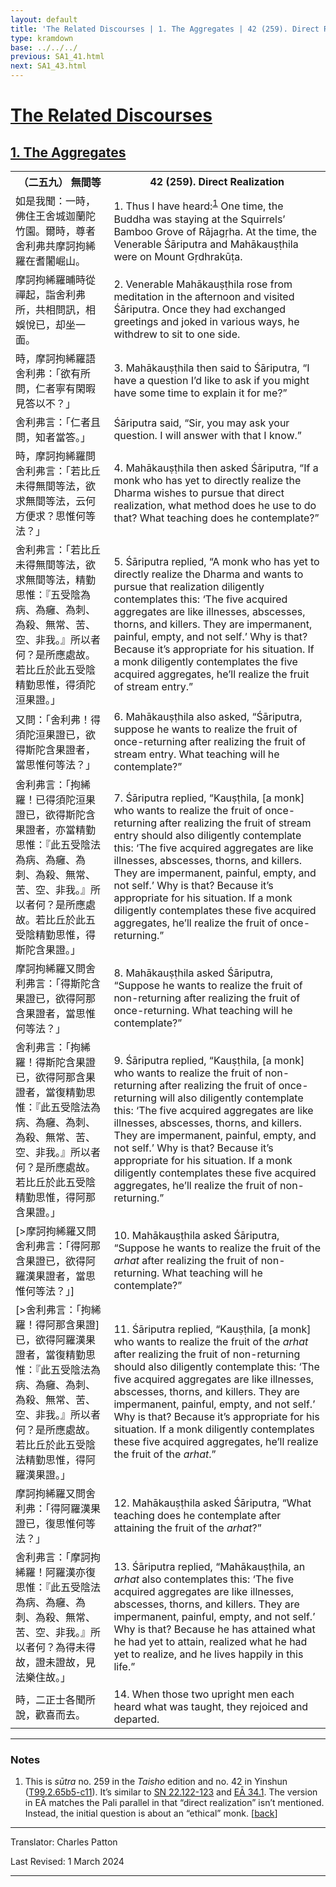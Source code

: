 ```yaml
---
layout: default
title: 'The Related Discourses | 1. The Aggregates | 42 (259). Direct Realization'
type: kramdown
base: ../../../
previous: SA1_41.html
next: SA1_43.html
---
```


<h1><a href='../index.html'>The Related Discourses</a></h1>
<h2><a href='index.html'>1. The Aggregates</a></h2>

<table class="trans">
  <th class='ch'>（二五九） 無間等</th>
  <th class='en'>42 (259). Direct Realization</th>
  <tr>
    <td class="ch" title='t99.2.65b5'>如是我聞：一時，佛住王舍城迦蘭陀竹園。爾時，尊者舍利弗共摩訶拘絺羅在耆闍崛山。</td>
    <td id='p1'>1. Thus I have heard:<sup id="ref1"><a href="#n1">1</a></sup> One time, the Buddha was staying at the Squirrels’ Bamboo Grove of Rājagṛha. At the time, the Venerable Śāriputra and Mahākauṣṭhila were on Mount Gṛdhrakūṭa.</td>
  </tr>
  <tr>
    <td class="ch" title='t99.2.65b7'>摩訶拘絺羅晡時從禪起，詣舍利弗所，共相問訊，相娛悅已，却坐一面。</td>
    <td id='p2'>2. Venerable Mahākauṣṭhila rose from meditation in the afternoon and visited Śāriputra. Once they had exchanged greetings and joked in various ways, he withdrew to sit to one side.</td>
  </tr>
  <tr>
    <td class="ch" title='t99.2.65b8'>時，摩訶拘絺羅語舍利弗：「欲有所問，仁者寧有閑暇見答以不？」</td>
    <td id='p3'>3. Mahākauṣṭhila then said to Śāriputra, “I have a question I’d like to ask if you might have some time to explain it for me?”</td>
  </tr>
  <tr>
    <td class="ch" title='t99.2.65b10'>舍利弗言：「仁者且問，知者當答。」</td>
    <td>Śāriputra said, “Sir, you may ask your question. I will answer with that I know.”</td>
  </tr>
  <tr>
    <td class="ch" title='t99.2.65b11'>時，摩訶拘絺羅問舍利弗言：「若比丘未得無間等法，欲求無間等法，云何方便求？思惟何等法？」</td>
    <td id='p4'>4. Mahākauṣṭhila then asked Śāriputra, “If a monk who has yet to directly realize the Dharma wishes to pursue that direct realization, what method does he use to do that? What teaching does he contemplate?”</td>
  </tr>
  <tr>
    <td class="ch" title='t99.2.65b13'>舍利弗言：「若比丘未得無間等法，欲求無間等法，精勤思惟：『五受陰為病、為癰、為刺、為殺、無常、苦、空、非我。』所以者何？是所應處故。若比丘於此五受陰精勤思惟，得須陀洹果證。」</td>
    <td id='p5'>5. Śāriputra replied, “A monk who has yet to directly realize the Dharma and wants to pursue that realization diligently contemplates this: ‘The five acquired aggregates are like illnesses, abscesses, thorns, and killers. They are impermanent, painful, empty, and not self.’ Why is that? Because it’s appropriate for his situation. If a monk diligently contemplates the five acquired aggregates, he’ll realize the fruit of stream entry.”</td>
  </tr>
  <tr>
    <td class="ch" title='t99.2.65b17'>又問：「舍利弗！得須陀洹果證已，欲得斯陀含果證者，當思惟何等法？」</td>
    <td id='p6'>6. Mahākauṣṭhila also asked, “Śāriputra, suppose he wants to realize the fruit of once-returning after realizing the fruit of stream entry. What teaching will he contemplate?”</td>
  </tr>
  <tr>
    <td class="ch" title='t99.2.65b19'>舍利弗言：「拘絺羅！已得須陀洹果證已，欲得斯陀含果證者，亦當精勤思惟：『此五受陰法為病、為癰、為刺、為殺、無常、苦、空、非我。』所以者何？是所應處故。若比丘於此五受陰精勤思惟，得斯陀含果證。」</td>
    <td id='p7'>7. Śāriputra replied, “Kauṣṭhila, [a monk] who wants to realize the fruit of once-returning after realizing the fruit of stream entry should also diligently contemplate this: ‘The five acquired aggregates are like illnesses, abscesses, thorns, and killers. They are impermanent, painful, empty, and not self.’ Why is that? Because it’s appropriate for his situation. If a monk diligently contemplates these five acquired aggregates, he’ll realize the fruit of once-returning.”</td>
  </tr>
  <tr>
    <td class="ch" title='t99.2.65b24'>摩訶拘絺羅又問舍利弗言：「得斯陀含果證已，欲得阿那含果證者，當思惟何等法？」</td>
    <td id='p8'>8. Mahākauṣṭhila asked Śāriputra, “Suppose he wants to realize the fruit of non-returning after realizing the fruit of once-returning. What teaching will he contemplate?”</td>
  </tr>
  <tr>
    <td class="ch" title='t99.2.65b26'>舍利弗言：「拘絺羅！得斯陀含果證已，欲得阿那含果證者，當復精勤思惟：『此五受陰法為病、為癰、為刺、為殺、無常、苦、空、非我。』所以者何？是所應處故。若比丘於此五受陰精勤思惟，得阿那含果證。」</td>
    <td id='p9'>9. Śāriputra replied, “Kauṣṭhila, [a monk] who wants to realize the fruit of non-returning after realizing the fruit of once-returning will also diligently contemplate this: ‘The five acquired aggregates are like illnesses, abscesses, thorns, and killers. They are impermanent, painful, empty, and not self.’ Why is that? Because it’s appropriate for his situation. If a monk diligently contemplates these five acquired aggregates, he’ll realize the fruit of non-returning.”</td>
  </tr>
  <tr>
    <td class="ch" title='t99.2.65c1'>[>摩訶拘絺羅又問舍利弗言：「得阿那含果證已，欲得阿羅漢果證者，當思惟何等法？」]</td>
    <td id='p10'>10. Mahākauṣṭhila asked Śāriputra, “Suppose he wants to realize the fruit of the <em>arhat</em> after realizing the fruit of non-returning. What teaching will he contemplate?”</td>
  </tr>
  <tr>
    <td class="ch" title='t99.2.65c1'>[>舍利弗言：「拘絺羅！得阿那含果證]已，欲得阿羅漢果證者，當復精勤思惟：『此五受陰法為病、為癰、為刺、為殺、無常、苦、空、非我。』所以者何？是所應處故。若比丘於此五受陰法精勤思惟，得阿羅漢果證。」</td>
    <td id='p11'>11. Śāriputra replied, “Kauṣṭhila, [a monk] who wants to realize the fruit of the <em>arhat</em> after realizing the fruit of non-returning should also diligently contemplate this: ‘The five acquired aggregates are like illnesses, abscesses, thorns, and killers. They are impermanent, painful, empty, and not self.’ Why is that? Because it’s appropriate for his situation. If a monk diligently contemplates these five acquired aggregates, he’ll realize the fruit of the <em>arhat</em>.”</td>
  </tr>
  <tr>
    <td class="ch" title='t99.2.65c5'>摩訶拘絺羅又問舍利弗：「得阿羅漢果證已，復思惟何等法？」</td>
    <td id='p12'>12. Mahākauṣṭhila asked Śāriputra, “What teaching does he contemplate after attaining the fruit of the <em>arhat</em>?”</td>
  </tr>
  <tr>
    <td class="ch" title='t99.2.65c7'>舍利弗言：「摩訶拘絺羅！阿羅漢亦復思惟：『此五受陰法為病、為癰、為刺、為殺、無常、苦、空、非我。』所以者何？為得未得故，證未證故，見法樂住故。」</td>
    <td id='p13'>13. Śāriputra replied, “Mahākauṣṭhila, an <em>arhat</em> also contemplates this: ‘The five acquired aggregates are like illnesses, abscesses, thorns, and killers. They are impermanent, painful, empty, and not self.’ Why is that? Because he has attained what he had yet to attain, realized what he had yet to realize, and he lives happily in this life.”</td>
  </tr>
  <tr>
    <td class="ch" title='t99.2.65c10'>時，二正士各聞所說，歡喜而去。</td>
    <td id='p14'>14. When those two upright men each heard what was taught, they rejoiced and departed.</td>
  </tr>
</table>

<hr/>

<h3 id="notes">Notes</h3>

<ol>
<li id="n1">This is <em>sūtra</em> no. 259 in the <cite>Taisho</cite> edition and no. 42 in Yinshun (<a href="https://cbetaonline.dila.edu.tw/zh/T02n0099_p0065b05" target="_blank">T99.2.65b5-c11</a>). It’s similar to <a href="https://suttacentral.net/sn22.122" target="_blank">SN 22.122-123</a> and <a href="https://suttacentral.net/ea34.1" target="_blank">EĀ 34.1</a>. The version in EĀ matches the Pali parallel in that “direct realization” isn’t mentioned. Instead, the initial question is about an “ethical” monk. [<a href="#ref1">back</a>]</li>
</ol>
<hr/>

<p class="translator">Translator: Charles Patton</p>
<p class='revised'>Last Revised: 1 March 2024</p>

<hr/>